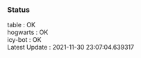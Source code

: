### Status


table : OK  
hogwarts : OK  
icy-bot : OK  
Latest Update : 2021-11-30 23:07:04.639317
